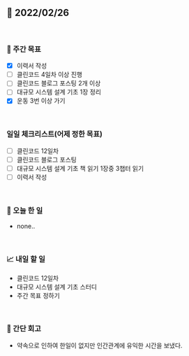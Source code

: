 ## 📅 2022/02/26

<br/>

### 🏹 주간 목표

- [x] 이력서 작성
- [ ] 클린코드 4일차 이상 진행
- [ ] 클린코드 블로그 포스팅 2개 이상
- [ ] 대규모 시스템 설계 기초 1장 정리
- [x] 운동 3번 이상 가기

<br/>

### 일일 체크리스트(어제 정한 목표)

- [ ] 클린코드 12일차
- [ ] 클린코드 블로그 포스팅
- [ ] 대규모 시스템 설계 기초 책 읽기 1장중 3챕터 읽기
- [ ] 이력서 작성

<br/>

### 💯 오늘 한 일

- none..

<br/>

### 📈 내일 할 일

- 클린코드 12일차
- 대규모 시스템 설계 기초 스터디
- 주간 목표 정하기

<br/>

### 🧐 간단 회고

- 약속으로 인하여 한일이 없지만 인간관계에 유익한 시간을 보냈다.
